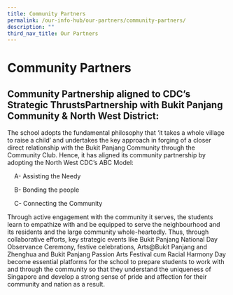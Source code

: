```yaml
---
title: Community Partners
permalink: /our-info-hub/our-partners/community-partners/
description: ""
third_nav_title: Our Partners
---
```

# Community Partners

## Community Partnership aligned to CDC’s Strategic ThrustsPartnership with Bukit Panjang Community & North West District:


The school adopts the fundamental philosophy that ‘it takes a whole village to raise a child’ and undertakes the key approach in forging of a closer direct relationship with the Bukit Panjang Community through the Community Club. Hence, it has aligned its community partnership by adopting the North West CDC’s ABC Model:

    A- Assisting the Needy

    B- Bonding the people

    C- Connecting the Community

  

Through active engagement with the community it serves, the students learn to empathize with and be equipped to serve the neighbourhood and its residents and the large community whole-heartedly. Thus, through collaborative efforts, key strategic events like Bukit Panjang National Day Observance Ceremony, festive celebrations, Arts@Bukit Panjang and Zhenghua and Bukit Panjang Passion Arts Festival cum Racial Harmony Day become essential platforms for the school to prepare students to work with and through the community so that they understand the uniqueness of Singapore and develop a strong sense of pride and affection for their community and nation as a result.